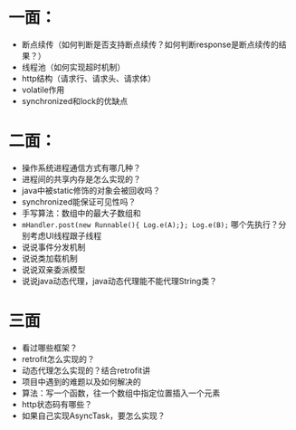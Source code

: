# 一面：
* 断点续传（如何判断是否支持断点续传？如何判断response是断点续传的结果？）
* 线程池（如何实现超时机制）
* http结构（请求行、请求头、请求体）
* volatile作用
* synchronized和lock的优缺点

# 二面：
* 操作系统进程通信方式有哪几种？
* 进程间的共享内存是怎么实现的？
* java中被static修饰的对象会被回收吗？
* synchronized能保证可见性吗？
* 手写算法：数组中的最大子数组和
* `mHandler.post(new Runnable(){ Log.e(A);};
Log.e(B);`
哪个先执行？分别考虑UI线程跟子线程
* 说说事件分发机制
* 说说类加载机制
* 说说双亲委派模型
* 说说java动态代理，java动态代理能不能代理String类？

# 三面
* 看过哪些框架？
* retrofit怎么实现的？
* 动态代理怎么实现的？结合retrofit讲
* 项目中遇到的难题以及如何解决的
* 算法：写一个函数，往一个数组中指定位置插入一个元素
* http状态码有哪些？
* 如果自己实现AsyncTask，要怎么实现？